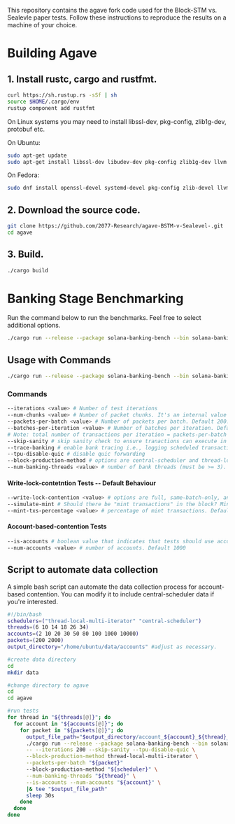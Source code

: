 This repository contains the agave fork code used for the Block-STM vs. Sealevle paper tests. Follow these instructions to reproduce the results on a machine of your choice.

# Building Agave

## **1. Install rustc, cargo and rustfmt.**

```bash
curl https://sh.rustup.rs -sSf | sh
source $HOME/.cargo/env
rustup component add rustfmt
```
On Linux systems you may need to install libssl-dev, pkg-config, zlib1g-dev, protobuf etc.

On Ubuntu:
```bash
sudo apt-get update
sudo apt-get install libssl-dev libudev-dev pkg-config zlib1g-dev llvm clang cmake make libprotobuf-dev protobuf-compiler
```

On Fedora:
```bash
sudo dnf install openssl-devel systemd-devel pkg-config zlib-devel llvm clang cmake make protobuf-devel protobuf-compiler perl-core
```

## **2. Download the source code.**

```bash
git clone https://github.com/2077-Research/agave-BSTM-v-Sealevel-.git
cd agave
```

## **3. Build.**

```bash
./cargo build
```

# Banking Stage Benchmarking

Run the command below to run the benchmarks. Feel free to select additional options.

```bash
./cargo run --release --package solana-banking-bench --bin solana-banking-bench
```

## Usage with Commands

```bash
./cargo run --release --package solana-banking-bench --bin solana-banking-bench -- --command(s)
```

### Commands
```bash
--iterations <value> # Number of test iterations
--num-chunks <value> # Number of packet chunks. It's an internal value with little to no significance to performance.
--packets-per-batch <value> # Number of packets per batch. Default 200.
--batches-per-iteration <value> # Number of batches per iteration. Default 5.
# Note: total number of transactions per iteration = packets-per-batch * batches-per-iteration
--skip-sanity # skip sanity check to ensure tranactions can execute in parallel.
--trace-banking # enable bank tracing i.e., logging scheduled transaction data. Can be used with @apfitzge's banking trace tool and graphia to vizualize prio-graphs. \
--tpu-disable-quic # disable quic forwarding
--block-production-method # options are central-scheduler and thread-local-multi-iterator. CS is default
--num-banking-threads <value> # number of bank threads (must be >= 3). Default 6 (2 Vote, 4 non-vote)  
```

#### Write-lock-contetntion Tests -- Default Behaviour
```bash
--write-lock-contention <value> # options are full, same-batch-only, and none. Default none
--simulate-mint # Should there be "mint transactions" in the block? Mint transactions are transactions that have higher priority and lock the same account. \
--mint-txs-percentage <value> # percentage of mint transactions. Default 99  
```

#### Account-based-contention Tests
```bash
--is-accounts # boolean value that indicates that tests should use account-based contention.
--num-accounts <value> # number of accounts. Default 1000  
```

## Script to automate data collection
A simple bash script can automate the data collection process for account-based contention. You can modify it to include central-scheduler data if you're interested.

```bash
#!/bin/bash
schedulers=("thread-local-multi-iterator" "central-scheduler")
threads=(6 10 14 18 26 34)
accounts=(2 10 20 30 50 80 100 1000 10000)
packets=(200 2000)
output_directory="/home/ubuntu/data/accounts" #adjust as necessary.

#create data directory
cd
mkdir data

#change directory to agave
cd
cd agave

#run tests
for thread in "${threads[@]}"; do
  for account in "${accounts[@]}"; do
    for packet in "${packets[@]}"; do
      output_file_path="$output_directory/account_${account}_${thread}_${packet}.txt"
      ./cargo run --release --package solana-banking-bench --bin solana-banking-bench \
      -- --iterations 200 --skip-sanity --tpu-disable-quic \
      --block-production-method thread-local-multi-iterator \
      --packets-per-batch "${packet}"
      --block-production-method "${scheduler}" \
      --num-banking-threads "${thread}" \
      --is-accounts --num-accounts "${account}" \
      |& tee "$output_file_path"
      sleep 30s
    done
  done
done
```
